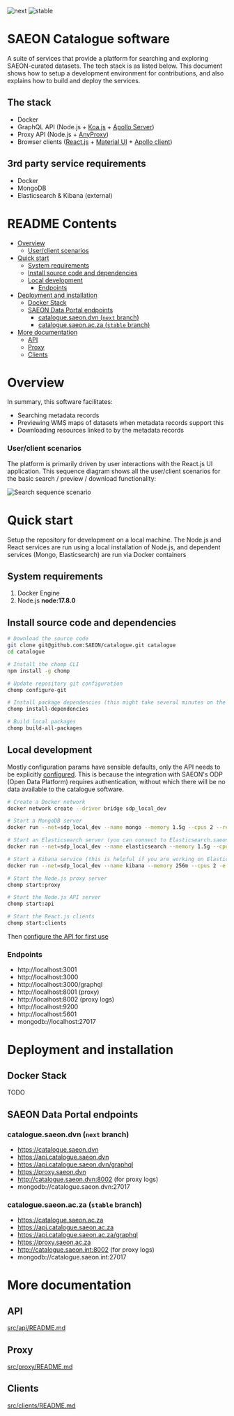 ![next](https://github.com/SAEON/catalogue/workflows/deployment@next/badge.svg?branch=next)
![stable](https://github.com/SAEON/catalogue/workflows/deployment@stable/badge.svg?branch=stable)

# SAEON Catalogue software

A suite of services that provide a platform for searching and exploring SAEON-curated datasets. The tech stack is as listed below. This document shows how to setup a development environment for contributions, and also explains how to build and deploy the services.

## The stack

- Docker
- GraphQL API (Node.js + [Koa.js](https://koajs.com/) + [Apollo Server](https://www.apollographql.com/docs/apollo-server/))
- Proxy API (Node.js + [AnyProxy](http://anyproxy.io/))
- Browser clients ([React.js](https://reactjs.org/) + [Material UI](https://material-ui.com/) + [Apollo client](https://www.apollographql.com/apollo-client))

## 3rd party service requirements

- Docker
- MongoDB
- Elasticsearch & Kibana (external)

# README Contents

<!-- START doctoc generated TOC please keep comment here to allow auto update -->
<!-- DON'T EDIT THIS SECTION, INSTEAD RE-RUN doctoc TO UPDATE -->

- [Overview](#overview)
    - [User/client scenarios](#userclient-scenarios)
- [Quick start](#quick-start)
  - [System requirements](#system-requirements)
  - [Install source code and dependencies](#install-source-code-and-dependencies)
  - [Local development](#local-development)
    - [Endpoints](#endpoints)
- [Deployment and installation](#deployment-and-installation)
  - [Docker Stack](#docker-stack)
  - [SAEON Data Portal endpoints](#saeon-data-portal-endpoints)
    - [catalogue.saeon.dvn (`next` branch)](#cataloguesaeondvn-next-branch)
    - [catalogue.saeon.ac.za (`stable` branch)](#cataloguesaeonacza-stable-branch)
- [More documentation](#more-documentation)
  - [API](#api)
  - [Proxy](#proxy)
  - [Clients](#clients)

<!-- END doctoc generated TOC please keep comment here to allow auto update -->

# Overview

In summary, this software facilitates:

- Searching metadata records
- Previewing WMS maps of datasets when metadata records support this
- Downloading resources linked to by the metadata records

### User/client scenarios

The platform is primarily driven by user interactions with the React.js UI application. This sequence diagram shows all the user/client scenarios for the basic search / preview / download functionality:

![Search sequence scenario](/diagrams/dist/client-scenarios.png)

# Quick start

Setup the repository for development on a local machine. The Node.js and React services are run using a local installation of Node.js, and dependent services (Mongo, Elasticsearch) are run via Docker containers

## System requirements

1. Docker Engine
2. Node.js **node:17.8.0**

## Install source code and dependencies

```sh
# Download the source code
git clone git@github.com:SAEON/catalogue.git catalogue
cd catalogue

# Install the chomp CLI
npm install -g chomp

# Update repository git configuration
chomp configure-git

# Install package dependencies (this might take several minutes on the first run)
chomp install-dependencies

# Build local packages
chomp build-all-packages
```

## Local development
Mostly configuration params have sensible defaults, only the API needs to be explicitly [configured](/src/api#environment-configuration). This is because the integration with SAEON's ODP (Open Data Platform) requires authentication, without which there will be no data available to the catalogue software.

```sh
# Create a Docker network
docker network create --driver bridge sdp_local_dev

# Start a MongoDB server
docker run --net=sdp_local_dev --name mongo --memory 1.5g --cpus 2 --restart always -e MONGO_INITDB_ROOT_USERNAME=admin -e MONGO_INITDB_ROOT_PASSWORD=password -v /home/$USER/mongo:/data/db -d -p 27017:27017 mongo:5.0.6

# Start an Elasticsearch server (you can connect to Elasticsearch.saeon.dvn instead if you want. Refer to the API service documentation)
docker run --net=sdp_local_dev --name elasticsearch --memory 1.5g --cpus 1.5 --restart always -e xpack.license.self_generated.type=basic -e xpack.security.enabled=false -e discovery.type=single-node -d -p 9200:9200 -p 9300:9300 docker.elastic.co/elasticsearch/elasticsearch:7.14.1

# Start a Kibana service (this is helpful if you are working on Elasticsearch configuration, but isn't required)
docker run --net=sdp_local_dev --name kibana --memory 256m --cpus 2 -e ELASTICSEARCH_HOSTS=http://elasticsearch:9200 -d -p 5601:5601 docker.elastic.co/kibana/kibana:7.14.1

# Start the Node.js proxy server
chomp start:proxy

# Start the Node.js API server
chomp start:api

# Start the React.js clients
chomp start:clients
```

Then [configure the API for first use](#api-configuration)

### Endpoints

- http://localhost:3001
- http://localhost:3000
- http://localhost:3000/graphql
- http://localhost:8001 (proxy)
- http://localhost:8002 (proxy logs)
- http://localhost:9200
- http://localhost:5601
- mongodb://localhost:27017

# Deployment and installation

## Docker Stack

TODO

## SAEON Data Portal endpoints

### catalogue.saeon.dvn (`next` branch)

- https://catalogue.saeon.dvn
- https://api.catalogue.saeon.dvn
- https://api.catalogue.saeon.dvn/graphql
- https://proxy.saeon.dvn
- http://catalogue.saeon.dvn:8002 (for proxy logs)
- mongodb://catalogue.saeon.dvn:27017

### catalogue.saeon.ac.za (`stable` branch)

- https://catalogue.saeon.ac.za
- https://api.catalogue.saeon.ac.za
- https://api.catalogue.saeon.ac.za/graphql
- https://proxy.saeon.ac.za
- http://catalogue.saeon.int:8002 (for proxy logs)
- mongodb://catalogue.saeon.int:27017

# More documentation

## API

[src/api/README.md](src/api/)

## Proxy

[src/proxy/README.md](src/proxy/)

## Clients

[src/clients/README.md](src/clients/)